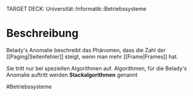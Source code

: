 TARGET DECK: Universität::Informatik::Betriebssysteme

# Beschreibung
Belady's Anomalie beschreibt das Phänomen, dass die Zahl der [[Paging|Seitenfehler]] steigt, wenn man mehr [[Frame|Frames]] hat.

Sie tritt nur bei speziellen Algorithmen auf. Algorithmen, für die Belady's Anomalie auftritt werden **Stackalgorithmen** genannt





#Betriebssysteme 



